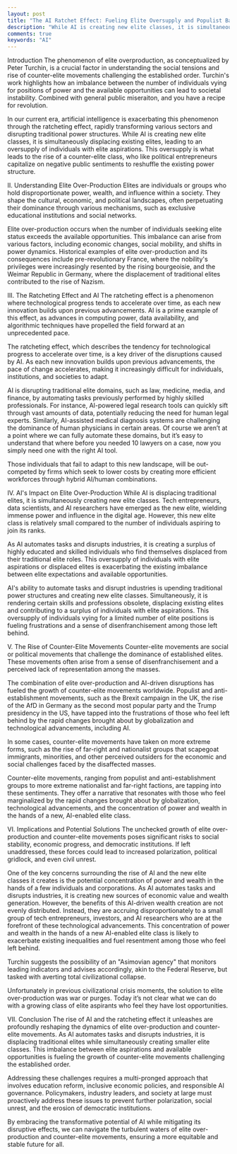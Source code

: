 ```yaml
---
layout: post
title: "The AI Ratchet Effect: Fueling Elite Oversupply and Populist Backlash"
description: "While AI is creating new elite classes, it is simultaneously displacing existing elites, leading to an oversupply of individuals with elite aspirations."
comments: true
keywords: "AI"
---
```


Introduction
The phenomenon of elite overproduction, as conceptualized by Peter Turchin, is a crucial factor in understanding the social tensions and rise of counter-elite movements challenging the established order. Turchin's work highlights how an imbalance between the number of individuals vying for positions of power and the available opportunities can lead to societal instability. Combined with general public miseraiton, and you have a recipe for revolution.


In our current era, artificial intelligence is exacerbating this phenomenon through the ratcheting effect, rapidly transforming various sectors and disrupting traditional power structures. While AI is creating new elite classes, it is simultaneously displacing existing elites, leading to an oversupply of individuals with elite aspirations. This oversupply is what leads to the rise of a counter-elite class, who like political entrepreneurs capitalize on negative public sentiments to reshuffle the existing power structure. 



II. Understanding Elite Over-Production
Elites are individuals or groups who hold disproportionate power, wealth, and influence within a society. They shape the cultural, economic, and political landscapes, often perpetuating their dominance through various mechanisms, such as exclusive educational institutions and social networks.


Elite over-production occurs when the number of individuals seeking elite status exceeds the available opportunities. This imbalance can arise from various factors, including economic changes, social mobility, and shifts in power dynamics. Historical examples of elite over-production and its consequences include pre-revolutionary France, where the nobility's privileges were increasingly resented by the rising bourgeoisie, and the Weimar Republic in Germany, where the displacement of traditional elites contributed to the rise of Nazism.


III. The Ratcheting Effect and AI
The ratcheting effect is a phenomenon where technological progress tends to accelerate over time, as each new innovation builds upon previous advancements. AI is a prime example of this effect, as advances in computing power, data availability, and algorithmic techniques have propelled the field forward at an unprecedented pace.


The ratcheting effect, which describes the tendency for technological progress to accelerate over time, is a key driver of the disruptions caused by AI. As each new innovation builds upon previous advancements, the pace of change accelerates, making it increasingly difficult for individuals, institutions, and societies to adapt.

AI is disrupting traditional elite domains, such as law, medicine, media, and finance, by automating tasks previously performed by highly skilled professionals. For instance, AI-powered legal research tools can quickly sift through vast amounts of data, potentially reducing the need for human legal experts. Similarly, AI-assisted medical diagnosis systems are challenging the dominance of human physicians in certain areas. Of course we aren’t at a point where we can fully automate these domains, but it’s easy to understand that where before you needed 10 lawyers on a case, now you simply need one with the right AI tool. 

Those individuals that fail to adapt to this new landscape, will be out-competed by firms which seek to lower costs by creating more efficient workforces through hybrid AI/human combinations.

IV. AI's Impact on Elite Over-Production
While AI is displacing traditional elites, it is simultaneously creating new elite classes. Tech entrepreneurs, data scientists, and AI researchers have emerged as the new elite, wielding immense power and influence in the digital age. However, this new elite class is relatively small compared to the number of individuals aspiring to join its ranks.


As AI automates tasks and disrupts industries, it is creating a surplus of highly educated and skilled individuals who find themselves displaced from their traditional elite roles. This oversupply of individuals with elite aspirations or displaced elites is exacerbating the existing imbalance between elite expectations and available opportunities.


AI's ability to automate tasks and disrupt industries is upending traditional power structures and creating new elite classes. Simultaneously, it is rendering certain skills and professions obsolete, displacing existing elites and contributing to a surplus of individuals with elite aspirations. This oversupply of individuals vying for a limited number of elite positions is fueling frustrations and a sense of disenfranchisement among those left behind.


V. The Rise of Counter-Elite Movements
Counter-elite movements are social or political movements that challenge the dominance of established elites. These movements often arise from a sense of disenfranchisement and a perceived lack of representation among the masses.


The combination of elite over-production and AI-driven disruptions has fueled the growth of counter-elite movements worldwide. Populist and anti-establishment movements, such as the Brexit campaign in the UK, the rise of the AfD in Germany as the second most popular party and the Trump presidency in the US, have tapped into the frustrations of those who feel left behind by the rapid changes brought about by globalization and technological advancements, including AI. 

In some cases, counter-elite movements have taken on more extreme forms, such as the rise of far-right and nationalist groups that scapegoat immigrants, minorities, and other perceived outsiders for the economic and social challenges faced by the disaffected masses.

Counter-elite movements, ranging from populist and anti-establishment groups to more extreme nationalist and far-right factions, are tapping into these sentiments. They offer a narrative that resonates with those who feel marginalized by the rapid changes brought about by globalization, technological advancements, and the concentration of power and wealth in the hands of a new, AI-enabled elite class.

VI. Implications and Potential Solutions
The unchecked growth of elite over-production and counter-elite movements poses significant risks to social stability, economic progress, and democratic institutions. If left unaddressed, these forces could lead to increased polarization, political gridlock, and even civil unrest.

One of the key concerns surrounding the rise of AI and the new elite classes it creates is the potential concentration of power and wealth in the hands of a few individuals and corporations. As AI automates tasks and disrupts industries, it is creating new sources of economic value and wealth generation. However, the benefits of this AI-driven wealth creation are not evenly distributed. Instead, they are accruing disproportionately to a small group of tech entrepreneurs, investors, and AI researchers who are at the forefront of these technological advancements. This concentration of power and wealth in the hands of a new AI-enabled elite class is likely to exacerbate existing inequalities and fuel resentment among those who feel left behind.

Turchin suggests the possibility of an "Asimovian agency" that monitors leading indicators and advises accordingly, akin to the Federal Reserve, but tasked with averting total civilizational collapse. 

Unfortunately in previous civilizational crisis moments, the solution to elite over-production was war or purges. Today it’s not clear what we can do with a growing class of elite aspirants who feel they have lost opportunities.

VII. Conclusion
The rise of AI and the ratcheting effect it unleashes are profoundly reshaping the dynamics of elite over-production and counter-elite movements. As AI automates tasks and disrupts industries, it is displacing traditional elites while simultaneously creating smaller elite classes. This imbalance between elite aspirations and available opportunities is fueling the growth of counter-elite movements challenging the established order.


Addressing these challenges requires a multi-pronged approach that involves education reform, inclusive economic policies, and responsible AI governance. Policymakers, industry leaders, and society at large must proactively address these issues to prevent further polarization, social unrest, and the erosion of democratic institutions.


By embracing the transformative potential of AI while mitigating its disruptive effects, we can navigate the turbulent waters of elite over-production and counter-elite movements, ensuring a more equitable and stable future for all.